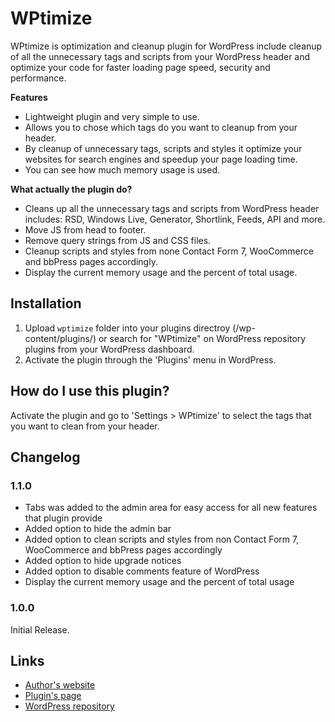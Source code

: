 # WPtimize
WPtimize is optimization and cleanup plugin for WordPress include cleanup of all the unnecessary tags and scripts from your WordPress header and optimize your code for faster loading page speed, security and performance.

**Features**

* Lightweight plugin and very simple to use.
* Allows you to chose which tags do you want to cleanup from your header.
* By cleanup of unnecessary tags, scripts and styles it optimize your websites for search engines and speedup your page loading time.
* You can see how much memory usage is used.

**What actually the plugin do?**

* Cleans up all the unnecessary tags and scripts from WordPress header includes: RSD, Windows Live, Generator, Shortlink, Feeds, API and more.
* Move JS from head to footer.
* Remove query strings from JS and CSS files.
* Cleanup scripts and styles from none Contact Form 7, WooCommerce and bbPress pages accordingly.
* Display the current memory usage and the percent of total usage. 

## Installation ##
1. Upload `wptimize` folder into your plugins directroy (/wp-content/plugins/) or search for "WPtimize" on WordPress repository plugins from your WordPress dashboard.
2. Activate the plugin through the 'Plugins' menu in WordPress.

## How do I use this plugin? ##

Activate the plugin and go to 'Settings > WPtimize' to select the tags that you want to clean from your header.

## Changelog ##

### 1.1.0 ###
* Tabs was added to the admin area for easy access for all new features that plugin provide
* Added option to hide the admin bar
* Added option to clean scripts and styles from non Contact Form 7, WooCommerce and bbPress pages accordingly
* Added option to hide upgrade notices
* Added option to disable comments feature of WordPress
* Display the current memory usage and the percent of total usage

### 1.0.0 ###
Initial Release.

## Links ##

* [Author's website](http://www.yossi.co.il/en/)
* [Plugin's page](http://www.yossi.co.il/en/wptimize)
* [WordPress repository](https://wordpress.org/plugins/wptimize/)
